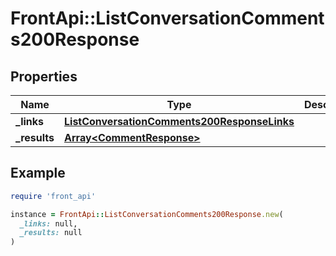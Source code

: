 # FrontApi::ListConversationComments200Response

## Properties

| Name | Type | Description | Notes |
| ---- | ---- | ----------- | ----- |
| **_links** | [**ListConversationComments200ResponseLinks**](ListConversationComments200ResponseLinks.md) |  | [optional] |
| **_results** | [**Array&lt;CommentResponse&gt;**](CommentResponse.md) |  | [optional] |

## Example

```ruby
require 'front_api'

instance = FrontApi::ListConversationComments200Response.new(
  _links: null,
  _results: null
)
```

